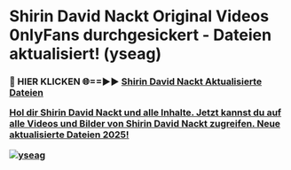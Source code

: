 # Shirin David Nackt Original Videos 0nlyFans durchgesickert - Dateien aktualisiert! (yseag)

<h3>🔴 HIER KLICKEN 🌐==►► <a href="https://tinyurl.com/h6vf6nb8" rel="nofollow">Shirin David Nackt Aktualisierte Dateien

Hol dir Shirin David Nackt und alle Inhalte. Jetzt kannst du auf alle Videos und Bilder von Shirin David Nackt zugreifen. Neue aktualisierte Dateien 2025!

[![yseag](https://i.imgur.com/sD4kR3V.gif)](https://tinyurl.com/h6vf6nb8)
